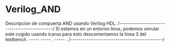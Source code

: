 # Verilog_AND
Descripcion de compuerta AND usando Verilog HDL.
/*---------------------------------------------*/
Si estamos en un entorno linux, podemos simular 
este cogido usando icarus para esto descomentamos
la linea 3 del testbench. 
                -----   -----   . 
                    -----       .
/*---------------------------------------------*/
